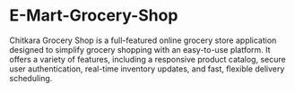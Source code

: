 # E-Mart-Grocery-Shop
Chitkara Grocery Shop is a full-featured online grocery store application designed to simplify grocery shopping with an easy-to-use platform. It offers a variety of features, including a responsive product catalog, secure user authentication, real-time inventory updates, and fast, flexible delivery scheduling.

